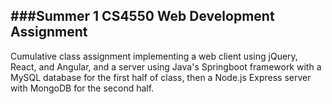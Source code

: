 ###Summer 1 CS4550 Web Development Assignment
----

Cumulative class assignment implementing a web client using jQuery, React, and Angular, and a server using Java's Springboot framework with a MySQL database for the first half of class, then a Node.js Express server with MongoDB for the second half.
